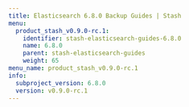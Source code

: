 ```yaml
---
title: Elasticsearch 6.8.0 Backup Guides | Stash
menu:
  product_stash_v0.9.0-rc.1:
    identifier: stash-elasticsearch-guides-6.8.0
    name: 6.8.0
    parent: stash-elasticsearch-guides
    weight: 65
menu_name: product_stash_v0.9.0-rc.1
info:
  subproject_version: 6.8.0
  version: v0.9.0-rc.1
---
```


